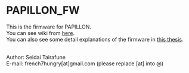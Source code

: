 # PAPILLON_FW

This is the firmware for PAPILLON.
<br>You can see wiki from [here](https://github.com/316higgs/PAPILLON_FW/wiki).
<br>You can also see some detail explanations of the firmware in [this thesis](https://drive.google.com/file/d/1oQGpXLmiffVMuLMETxCrp4Dql5QEhcMU/view?usp=share_link).

<br>Author: Seidai Tairafune
<br>E-mail: french7hungry[at]gmail.com (please replace [at] into @)
